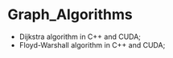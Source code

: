# Graph_Algorithms

- Dijkstra algorithm in C++ and CUDA;
- Floyd-Warshall algorithm in C++ and CUDA;
